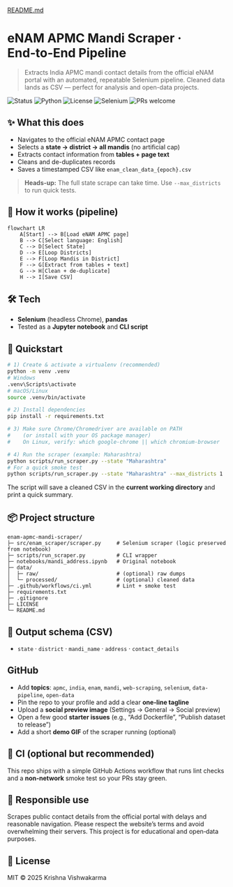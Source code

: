 [README.md](https://github.com/user-attachments/files/22194783/README.md)
# eNAM APMC Mandi Scraper · End‑to‑End Pipeline

> Extracts India APMC mandi contact details from the official eNAM portal with an automated, repeatable Selenium pipeline. Cleaned data lands as CSV — perfect for analysis and open-data projects.

![Status](https://img.shields.io/badge/status-active-brightgreen)
![Python](https://img.shields.io/badge/python-3.9%2B-blue)
![License](https://img.shields.io/badge/license-MIT-lightgrey)
![Selenium](https://img.shields.io/badge/selenium-automated-green)
![PRs welcome](https://img.shields.io/badge/PRs-welcome-orange)

## ✨ What this does
- Navigates to the official eNAM APMC contact page
- Selects a **state → district → all mandis** (no artificial cap)
- Extracts contact information from **tables + page text**
- Cleans and de-duplicates records
- Saves a timestamped CSV like `enam_clean_data_{epoch}.csv`

> **Heads-up:** The full state scrape can take time. Use `--max_districts` to run quick tests.

## 🧠 How it works (pipeline)
```mermaid
flowchart LR
    A[Start] --> B[Load eNAM APMC page]
    B --> C[Select language: English]
    C --> D[Select State]
    D --> E[Loop Districts]
    E --> F[Loop Mandis in District]
    F --> G[Extract from tables + text]
    G --> H[Clean + de-duplicate]
    H --> I[Save CSV]
```

## 🛠 Tech
- **Selenium** (headless Chrome), **pandas**
- Tested as a **Jupyter notebook** and **CLI script**

## 🚀 Quickstart
```bash
# 1) Create & activate a virtualenv (recommended)
python -m venv .venv
# Windows
.venv\Scripts\activate
# macOS/Linux
source .venv/bin/activate

# 2) Install dependencies
pip install -r requirements.txt

# 3) Make sure Chrome/Chromedriver are available on PATH
#    (or install with your OS package manager)
#    On Linux, verify: which google-chrome || which chromium-browser

# 4) Run the scraper (example: Maharashtra)
python scripts/run_scraper.py --state "Maharashtra"
# For a quick smoke test
python scripts/run_scraper.py --state "Maharashtra" --max_districts 1
```

The script will save a cleaned CSV in the **current working directory** and print a quick summary.

## 📦 Project structure
```
enam-apmc-mandi-scraper/
├─ src/enam_scraper/scraper.py     # Selenium scraper (logic preserved from notebook)
├─ scripts/run_scraper.py          # CLI wrapper
├─ notebooks/mandi_address.ipynb   # Original notebook
├─ data/
│  ├─ raw/                         # (optional) raw dumps
│  └─ processed/                   # (optional) cleaned data
├─ .github/workflows/ci.yml        # Lint + smoke test
├─ requirements.txt
├─ .gitignore
├─ LICENSE
└─ README.md
```

## 📑 Output schema (CSV)
- `state` · `district` · `mandi_name` · `address` · `contact_details`

##  GitHub
- Add **topics**: `apmc`, `india`, `enam`, `mandi`, `web-scraping`, `selenium`, `data-pipeline`, `open-data`
- Pin the repo to your profile and add a clear **one‑line tagline**
- Upload a **social preview image** (Settings → General → Social preview)
- Open a few good **starter issues** (e.g., “Add Dockerfile”, “Publish dataset to release”)
- Add a short **demo GIF** of the scraper running (optional)

## 🧪 CI (optional but recommended)
This repo ships with a simple GitHub Actions workflow that runs lint checks and a **non-network** smoke test so your PRs stay green.

## 🤝 Responsible use
Scrapes public contact details from the official portal with delays and reasonable navigation. Please respect the website’s terms and avoid overwhelming their servers. This project is for educational and open‑data purposes.

## 📜 License
MIT © 2025 Krishna Vishwakarma
